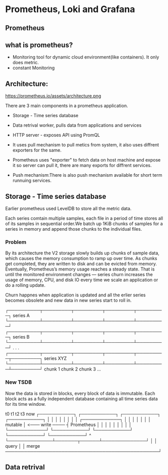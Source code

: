 # Prometheus, Loki and Grafana

## Prometheus

## what is prometheus?
- Monitoring tool for dynamic cloud environment(like containers). It only does metric.
- constant Monitoring

## Architecture:
https://prometheus.io/assets/architecture.png

There are 3 main components in a prometheus application.
- Storage - Time series database
- Data retrival worker, pulls data from applications and services
- HTTP server - exposes API using PromQL

- It uses pull mechanism to pull metics from system, it also uses diffrent exporters for the same.
- Prometheus uses "exporter" to fetch data on host machine and expose it so server can pull it, there are many exports for diffrent services.

- Push mechanism:There is also push mechanism available for short term runnuing services.


## Storage - Time series database


Earlier prometheus used LevelDB to store all the metric data. 

Each series comtain multiple samples, each file in a period of time stores all of its samples in sequential order.We batch up 1KiB chunks of samples for a series in memory and append those chunks to the individual files.

### Problem

By its architecture the V2 storage slowly builds up chunks of sample data, which causes the memory consumption to ramp up over time. As chunks get completed, they are written to disk and can be evicted from memory. Eventually, Prometheus’s memory usage reaches a steady state. That is until the monitored environment changes — series churn increases the usage of memory, CPU, and disk IO every time we scale an application or do a rolling update.

Churn happnes when application is updated and all the erlier series becomes obsolete and new data in new series start to roll in.

   ┌──────────┬─────────┬─────────┬─────────┬─────────┐           series A
   └──────────┴─────────┴─────────┴─────────┴─────────┘
          ┌──────────┬─────────┬─────────┬─────────┬─────────┐    series B
          └──────────┴─────────┴─────────┴─────────┴─────────┘ 
                              . . .
 ┌──────────┬─────────┬─────────┬─────────┬─────────┬─────────┐   series XYZ
 └──────────┴─────────┴─────────┴─────────┴─────────┴─────────┘ 
   chunk 1    chunk 2   chunk 3     ...

### New TSDB

Now the data is stored in blocks, every block of data is immutable. Each block acts as a fully independent database containing all time series data for its time window.  


t0            t1             t2             t3             now
 ┌───────────┐  ┌───────────┐  ┌───────────┐  ┌───────────┐
 │           │  │           │  │           │  │           │                 ┌────────────┐
 │           │  │           │  │           │  │  mutable  │ <─── write ──── ┤ Prometheus │
 │           │  │           │  │           │  │           │                 └────────────┘
 └───────────┘  └───────────┘  └───────────┘  └───────────┘                        ^
       └──────────────┴───────┬──────┴──────────────┘                              │
                              │                                                  query
                              │                                                    │
                            merge ─────────────────────────────────────────────────┘



## Data retrival



